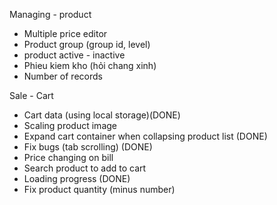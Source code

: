 Managing - product
- Multiple price editor
- Product group (group id, level)
- product active - inactive
- Phieu kiem kho (hỏi chang xinh)
- Number of records


Sale - Cart
- Cart data (using local storage)(DONE)
- Scaling product image 
- Expand cart container when collapsing product list (DONE)
- Fix bugs (tab scrolling) (DONE)
- Price changing on bill
- Search product to add to cart
- Loading progress (DONE)
- Fix product quantity (minus number)